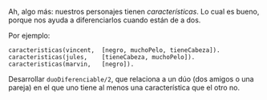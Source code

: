 Ah, algo más: nuestros personajes tienen *características*. Lo cual es bueno, porque nos ayuda a diferenciarlos cuando están de a dos.

Por ejemplo:
```
caracteristicas(vincent,  [negro, muchoPelo, tieneCabeza]).
caracteristicas(jules,    [tieneCabeza, muchoPelo]).
caracteristicas(marvin,   [negro]).
```
Desarrollar `duoDiferenciable/2`, que relaciona a un dúo (dos amigos o una pareja) en el que uno tiene al menos una característica que el otro no. 
